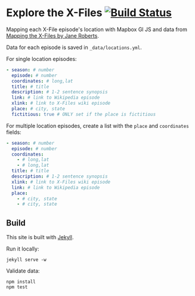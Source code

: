 # Explore the X-Files [![Build Status](https://travis-ci.org/mapbox/x-files.svg?branch=mb-pages)](https://travis-ci.org/mapbox/x-files)

Mapping each X-File episode's location with Mapbox Gl JS and data from [Mapping the X-Files by Jane Roberts](http://www.geography.wisc.edu/courses/geog572/f12/roberts/index.html).

Data for each episode is saved in `_data/locations.yml`.

For single location episodes:

```yaml
- season: # number
  episode: # number
  coordinates: # long,lat
  title: # title
  description: # 1-2 sentence synopsis
  link: # link to Wikipedia episode
  xlink: # link to X-Files wiki episode
  place: # city, state
  fictitious: true # ONLY set if the place is fictitious
```

For multiple location episodes, create a list with the `place` and `coordinates` fields:

```yaml
- season: # number
  episode: # number
  coordinates: 
    - # long,lat
    - # long,lat
  title: # title
  description: # 1-2 sentence synopsis
  xlink: # link to X-Files wiki episode
  link: # link to Wikipedia episode
  place: 
    - # city, state
    - # city, state
```

## Build

This site is built with [Jekyll](https://help.github.com/articles/using-jekyll-with-pages/).

Run it locally:

```
jekyll serve -w
```

Validate data:

```
npm install
npm test
```
